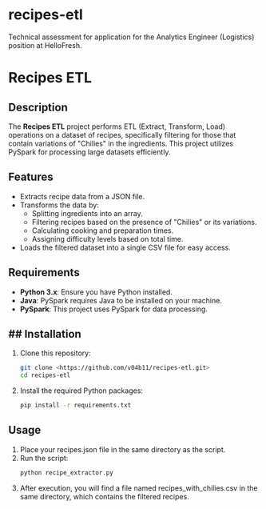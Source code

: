 # recipes-etl
 Technical assessment for application for the Analytics Engineer (Logistics) position at HelloFresh.

# Recipes ETL

## Description
The **Recipes ETL** project performs ETL (Extract, Transform, Load) operations on a dataset of recipes, specifically filtering for those that contain variations of "Chilies" in the ingredients. This project utilizes PySpark for processing large datasets efficiently.

## Features
- Extracts recipe data from a JSON file.
- Transforms the data by:
  - Splitting ingredients into an array.
  - Filtering recipes based on the presence of "Chilies" or its variations.
  - Calculating cooking and preparation times.
  - Assigning difficulty levels based on total time.
- Loads the filtered dataset into a single CSV file for easy access.

## Requirements
- **Python 3.x**: Ensure you have Python installed.
- **Java**: PySpark requires Java to be installed on your machine.
- **PySpark**: This project uses PySpark for data processing.

## ## Installation
1. Clone this repository:
    ```bash
    git clone <https://github.com/v04b11/recipes-etl.git>
    cd recipes-etl
2.  Install the required Python packages:
    ```bash
    pip install -r requirements.txt

##  Usage
1. Place your recipes.json file in the same directory as the script.
2. Run the script:
    ```bash
    python recipe_extractor.py
3. After execution, you will find a file named recipes_with_chilies.csv in the same directory, which contains the filtered recipes.
